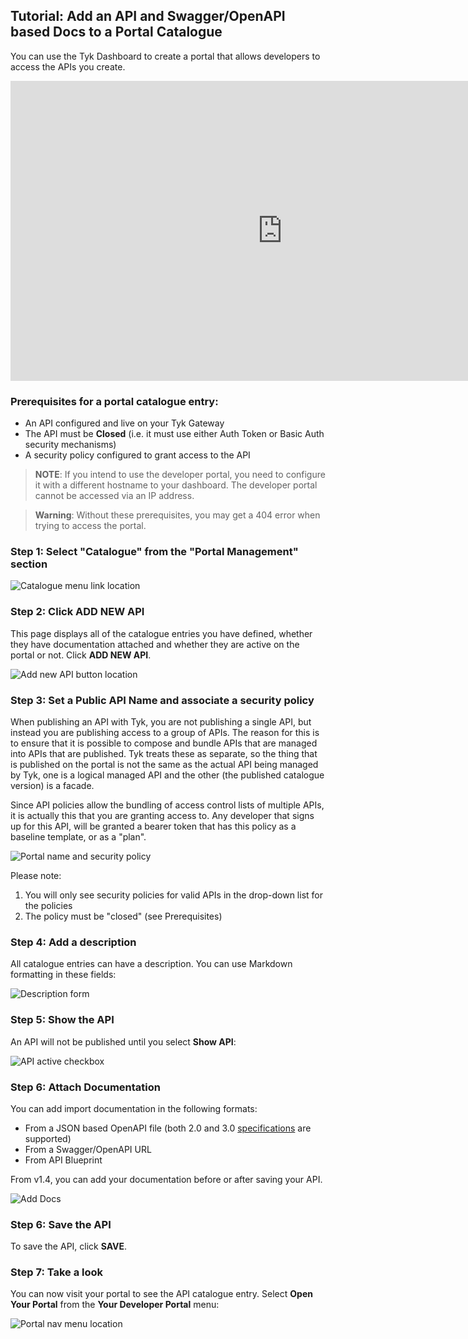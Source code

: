 ## Tutorial: Add an API and Swagger/OpenAPI based Docs to a Portal Catalogue

You can use the Tyk Dashboard to create a portal that allows developers to access the APIs you create.

<iframe width="870" height="480" src="https://www.youtube.com/embed/FkgwREyztWU" frameborder="0" gesture="media" allowfullscreen></iframe>

### Prerequisites for a portal catalogue entry:

*   An API configured and live on your Tyk Gateway
*   The API must be **Closed** (i.e. it must use either Auth Token or Basic Auth security mechanisms)
*   A security policy configured to grant access to the API

> **NOTE**: If you intend to use the developer portal, you need to configure it with a different hostname to your dashboard. The developer portal cannot be accessed via an IP address.

> **Warning**: Without these prerequisites, you may get a 404 error when trying to access the portal.

### Step 1: Select "Catalogue" from the "Portal Management" section

![Catalogue menu link location][1]

### Step 2: Click ADD NEW API

This page displays all of the catalogue entries you have defined, whether they have documentation attached and whether they are active on the portal or not. Click **ADD NEW API**.

![Add new API button location][2]

### Step 3: Set a Public API Name and associate a security policy

When publishing an API with Tyk, you are not publishing a single API, but instead you are publishing access to a group of APIs. The reason for this is to ensure that it is possible to compose and bundle APIs that are managed into APIs that are published. Tyk treats these as separate, so the thing that is published on the portal is not the same as the actual API being managed by Tyk, one is a logical managed API and the other (the published catalogue version) is a facade.

Since API policies allow the bundling of access control lists of multiple APIs, it is actually this that you are granting access to. Any developer that signs up for this API, will be granted a bearer token that has this policy as a baseline template, or as a "plan".

![Portal name and security policy][3]

Please note:

1.  You will only see security policies for valid APIs in the drop-down list for the policies
2.  The policy must be "closed" (see Prerequisites)

### Step 4: Add a description

All catalogue entries can have a description. You can use Markdown formatting in these fields:

![Description form][4]

### Step 5: Show the API

An API will not be published until you select **Show API**:

![API active checkbox][5]

### Step 6: Attach Documentation
You can add import documentation in the following formats:
* From a JSON based OpenAPI file (both 2.0 and 3.0 [specifications](https://swagger.io/docs/specification/about/) are supported)
* From a Swagger/OpenAPI URL
* From API Blueprint

From v1.4, you can add your documentation before or after saving your API.

![Add Docs][8]

### Step 6: Save the API

To save the API, click **SAVE**.

### Step 7: Take a look

You can now visit your portal to see the API catalogue entry. Select **Open Your Portal** from the **Your Developer Portal** menu:

![Portal nav menu location][7]

[1]: /docs/img/dashboard/portal-management/nav_cat_2.5.png
[2]: /docs/img/dashboard/portal-management/portal_add_2.5.png
[3]: /docs/img/dashboard/portal-management/portal_policy_2.5.png
[4]: /docs/img/dashboard/portal-management/portal_description_2.5.png
[5]: /docs/img/dashboard/portal-management/portal_show_api_2.5.png
[6]: /docs/img/dashboard/system-management/api_save_2.5.png
[7]: /docs/img/dashboard/portal-management/open_portal_2.5.png
[8]: /docs/img/dashboard/portal-management/portal_attach_docs_2.5.png
